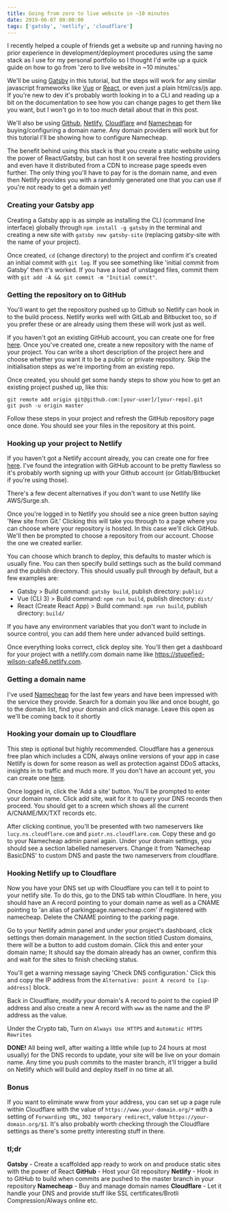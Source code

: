 ```yaml
---
title: Going from zero to live website in ~10 minutes
date: 2019-06-07 00:00:00
tags: ['gatsby', 'netlify', 'cloudflare']
---
```


I recently helped a couple of friends get a website up and running having no prior experience in
development/deployment procedures using the same stack as I use for my personal portfolio so I
thought I'd write up a quick guide on how to go from 'zero to live website in ~10 minutes.'

We'll be using [Gatsby](https://www.gatsbyjs.org/) in this tutorial, but the steps will work for any
similar javascript frameworks like [Vue](https://vuejs.org) or [React](https://reactjs.org/), or
even just a plain html/css/js app. If you're new to dev it's probably worth looking in to a CLI and
reading up a bit on the documentation to see how you can change pages to get them like you want, but
I won't go in to too much detail about that in this post.

We'll also be using [Github](github.com), [Netlify](https://www.netlify.com),
[Cloudflare](https://www.cloudflare.com/) and [Namecheap](https://www.namecheap.com/) for
buying/configuring a domain name. Any domain providers will work but for this tutorial I'll be
showing how to configure Namecheap.

The benefit behind using this stack is that you create a static website using the power of
React/Gatsby, but can host it on several free hosting providers and even have it distributed from a
CDN to increase page speeds even further. The only thing you'll have to pay for is the domain name,
and even then Netlify provides you with a randomly generated one that you can use if you're not
ready to get a domain yet!

### Creating your Gatsby app

Creating a Gatsby app is as simple as installing the CLI (command line interface) globally through
`npm install -g gatsby` in the terminal and creating a new site with `gatsby new gatsby-site`
(replacing gatsby-site with the name of your project).

Once created, `cd` (change directory) to the project and confirm it's created an initial commit with
`git log`. If you see something like 'initial commit from Gatsby' then it's worked. If you have a
load of unstaged files, commit them with `git add -A && git commit -m "Initial commit"`.

### Getting the repository on to GitHub

You'll want to get the repository pushed up to Github so Netlify can hook in to the build process.
Netlify works well with GitLab and Bitbucket too, so if you prefer these or are already using them
these will work just as well.

If you haven't got an existing GitHub account, you can create one for free
[here](https://github.com/join?source=header-home). Once you've created one, create a new repository
with the name of your project. You can write a short description of the project here and choose
whether you want it to be a public or private repository. Skip the initialisation steps as we're
importing from an existing repo.

Once created, you should get some handy steps to show you how to get an existing project pushed up,
like this:

```
git remote add origin git@github.com:[your-user]/[your-repo].git
git push -u origin master
```

Follow these steps in your project and refresh the GitHub repository page once done. You should see
your files in the repository at this point.

### Hooking up your project to Netlify

If you haven't got a Netlify account already, you can create one for free
[here](https://app.netlify.com/signup). I've found the integration with GitHub account to be pretty
flawless so it's probably worth signing up with your Github account (or Gitlab/Bitbucket if you're
using those).

There's a few decent alternatives if you don't want to use Netlify like AWS/Surge.sh.

Once you're logged in to Netlify you should see a nice green button saying 'New site from Git.'
Clicking this will take you through to a page where you can choose where your repository is hosted.
In this case we'll click GitHub. We'll then be prompted to choose a repository from our account.
Choose the one we created earlier.

You can choose which branch to deploy, this defaults to master which is usually fine. You can then
specify build settings such as the build command and the publish directory. This should usually pull
through by default, but a few examples are:

-   Gatsby > Build command: `gatsby build`, publish directory: `public/`
-   Vue (CLI 3) > Build command: `npm run build`, publish directory: `dist/`
-   React (Create React App) > Build command: `npm run build`, publish directory: `build/`

If you have any environment variables that you don't want to include in source control, you can add
them here under advanced build settings.

Once everything looks correct, click deploy site. You'll then get a dashboard for your project with
a netlify.com domain name like https://stupefied-wilson-cafe46.netlify.com.

### Getting a domain name

I've used [Namecheap](https://www.namecheap.com/) for the last few years and have been impressed
with the service they provide. Search for a domain you like and once bought, go to the domain list,
find your domain and click manage. Leave this open as we'll be coming back to it shortly

### Hooking your domain up to Cloudflare

This step is optional but highly recommended. Cloudflare has a generous free plan which includes a
CDN, always online versions of your app in case Netlify is down for some reason as well as
protection against DDoS attacks, insights in to traffic and much more. If you don't have an account
yet, you can create one [here](https://dash.cloudflare.com/sign-up).

Once logged in, click the 'Add a site' button. You'll be prompted to enter your domain name. Click
add site, wait for it to query your DNS records then proceed. You should get to a screen which shows
all the current A/CNAME/MX/TXT records etc.

After clicking continue, you'll be presented with two nameservers like `lucy.ns.cloudflare.com` and
`piotr.ns.cloudflare.com`. Copy these and go to your Namecheap admin panel again. Under your domain
settings, you should see a section labelled nameservers. Change it from 'Namecheap BasicDNS' to
custom DNS and paste the two nameservers from cloudflare.

### Hooking Netlify up to Cloudflare

Now you have your DNS set up with Cloudflare you can tell it to point to your netlify site. To do
this, go to the DNS tab within Cloudflare. In here, you should have an A record pointing to your
domain name as well as a CNAME pointing to 'an alias of parkingpage.namecheap.com' if registered
with namecheap. Delete the CNAME pointing to the parking page.

Go to your Netlify admin panel and under your project's dashboard, click settings then domain
management. In the section titled Custom domains, there will be a button to add custom domain. Click
this and enter your domain name; It should say the domain already has an owner, confirm this and
wait for the sites to finish checking status.

You'll get a warning message saying 'Check DNS configuration.' Click this and copy the IP address
from the `Alternative: point A record to [ip-address]` block.

Back in Cloudflare, modify your domain's A record to point to the copied IP address and also create
a new A record with `www` as the name and the IP address as the value.

Under the Crypto tab, Turn on `Always Use HTTPS` and `Automatic HTTPS Rewrites`

**DONE!** All being well, after waiting a little while (up to 24 hours at most usually) for the DNS
records to update, your site will be live on your domain name. Any time you push commits to the
master branch, it'll trigger a build on Netlify which will build and deploy itself in no time at
all.

### Bonus

If you want to eliminate www from your address, you can set up a page rule within Cloudflare with
the value of `https://www.your-domain.org/*` with a setting of `Forwarding URL`,
`302 temporary redirect`, value `https://your-domain.org/$1`. It's also probably worth checking
through the Cloudflare settings as there's some pretty interesting stuff in there.

### tl;dr

**Gatsby** - Create a scaffolded app ready to work on and produce static sites with the power of
React **GitHub** - Host your Git repository **Netlify** - Hook in to GitHub to build when commits
are pushed to the master branch in your repository **Namecheap** - Buy and manage domain names
**Cloudflare** - Let it handle your DNS and provide stuff like SSL certificates/Brotli
Compression/Always online etc.
